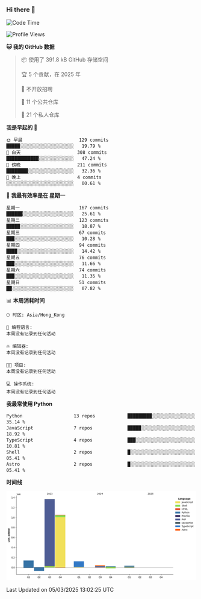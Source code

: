 ### Hi there 👋

<!--
**Mrzqd/Mrzqd** is a ✨ _special_ ✨ repository because its `README.md` (this file) appears on your GitHub profile.

Here are some ideas to get you started:

- 🔭 I’m currently working on ...
- 🌱 I’m currently learning ...
- 👯 I’m looking to collaborate on ...
- 🤔 I’m looking for help with ...
- 💬 Ask me about ...
- 📫 How to reach me: ...
- 😄 Pronouns: ...
- ⚡ Fun fact: ...
-->
<!--START_SECTION:waka-->
![Code Time](http://img.shields.io/badge/Code%20Time-260%20hrs%2011%20mins-blue)

![Profile Views](http://img.shields.io/badge/%E4%B8%AA%E4%BA%BA%E8%B5%84%E6%96%99%E8%A7%82%E7%9C%8B%E6%AC%A1%E6%95%B0-7-blue)

**🐱 我的 GitHub 数据** 

> 📦  使用了 391.8 kB GitHub 存储空间 
 > 
> 🏆 5 个贡献，在 2025 年
 > 
> 🚫 不开放招聘
 > 
> 📜 11 个公共仓库 
 > 
> 🔑 21 个私人仓库 
 > 
**我是早起的 🐤** 

```text
🌞 早晨                     129 commits         █████░░░░░░░░░░░░░░░░░░░░   19.79 % 
🌆 白天                     308 commits         ████████████░░░░░░░░░░░░░   47.24 % 
🌃 傍晚                     211 commits         ████████░░░░░░░░░░░░░░░░░   32.36 % 
🌙 晚上                     4 commits           ░░░░░░░░░░░░░░░░░░░░░░░░░   00.61 % 
```
📅 **我最有效率是在 星期一** 

```text
星期一                      167 commits         ██████░░░░░░░░░░░░░░░░░░░   25.61 % 
星期二                      123 commits         █████░░░░░░░░░░░░░░░░░░░░   18.87 % 
星期三                      67 commits          ███░░░░░░░░░░░░░░░░░░░░░░   10.28 % 
星期四                      94 commits          ████░░░░░░░░░░░░░░░░░░░░░   14.42 % 
星期五                      76 commits          ███░░░░░░░░░░░░░░░░░░░░░░   11.66 % 
星期六                      74 commits          ███░░░░░░░░░░░░░░░░░░░░░░   11.35 % 
星期日                      51 commits          ██░░░░░░░░░░░░░░░░░░░░░░░   07.82 % 
```


📊 **本周消耗时间** 

```text
🕑︎ 时区: Asia/Hong_Kong

💬 编程语言: 
本周没有记录到任何活动

🔥 编辑器: 
本周没有记录到任何活动

🐱‍💻 项目: 
本周没有记录到任何活动

💻 操作系统: 
本周没有记录到任何活动
```

**我最常使用 Python** 

```text
Python                   13 repos            █████████░░░░░░░░░░░░░░░░   35.14 % 
JavaScript               7 repos             █████░░░░░░░░░░░░░░░░░░░░   18.92 % 
TypeScript               4 repos             ███░░░░░░░░░░░░░░░░░░░░░░   10.81 % 
Shell                    2 repos             █░░░░░░░░░░░░░░░░░░░░░░░░   05.41 % 
Astro                    2 repos             █░░░░░░░░░░░░░░░░░░░░░░░░   05.41 % 
```



**时间线**

![Lines of Code chart](https://raw.githubusercontent.com/Mrzqd/Mrzqd/main/assets/bar_graph.png)


 Last Updated on 05/03/2025 13:02:25 UTC
<!--END_SECTION:waka-->
